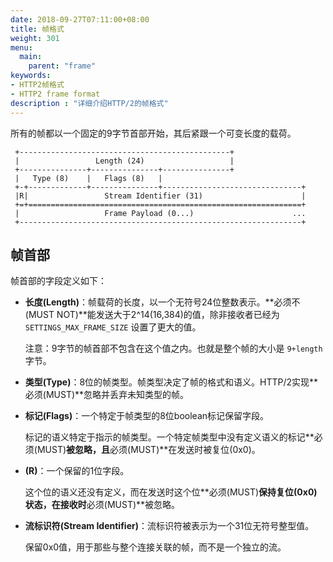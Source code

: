 ```yaml
---
date: 2018-09-27T07:11:00+08:00
title: 帧格式
weight: 301
menu:
  main:
    parent: "frame"
keywords:
- HTTP2帧格式
- HTTP2 frame format
description : "详细介绍HTTP/2的帧格式"
---
```


所有的帧都以一个固定的9字节首部开始，其后紧跟一个可变长度的载荷。

```
 +-----------------------------------------------+
 |                 Length (24)                   |
 +---------------+---------------+---------------+
 |   Type (8)    |   Flags (8)   |
 +-+-------------+---------------+-------------------------------+
 |R|                 Stream Identifier (31)                      |
 +=+=============================================================+
 |                   Frame Payload (0...)                      ...
 +---------------------------------------------------------------+
```

## 帧首部

帧首部的字段定义如下：

- **长度(Length)**：帧载荷的长度，以一个无符号24位整数表示。**必须不(MUST NOT)**能发送大于2^14(16,384)的值，除非接收者已经为 `SETTINGS_MAX_FRAME_SIZE` 设置了更大的值。

  注意：9字节的帧首部不包含在这个值之内。也就是整个帧的大小是 `9+length` 字节。

- **类型(Type)**：8位的帧类型。帧类型决定了帧的格式和语义。HTTP/2实现**必须(MUST)**忽略并丢弃未知类型的帧。

- **标记(Flags)**：一个特定于帧类型的8位boolean标记保留字段。

  标记的语义特定于指示的帧类型。一个特定帧类型中没有定义语义的标记**必须(MUST)**被忽略，且**必须(MUST)**在发送时被复位(0x0)。

- **(R)**：一个保留的1位字段。

  这个位的语义还没有定义，而在发送时这个位**必须(MUST)**保持复位(0x0)状态，在接收时**必须(MUST)**被忽略。

- **流标识符(Stream Identifier)**：流标识符被表示为一个31位无符号整型值。

  保留0x0值，用于那些与整个连接关联的帧，而不是一个独立的流。